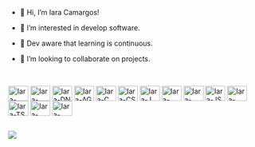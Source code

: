 - 👋 Hi, I’m Iara Camargos!
- 👀 I’m interested in develop software.
- 🌱 Dev aware that learning is continuous.
- 💞️ I’m looking to collaborate on projects.
  
  ##
 
 <div style="display: inline_block"><br>
   <img align="center" alt="Iara-GitLab" height="30" width="40" src="https://cdn.jsdelivr.net/gh/devicons/devicon/icons/gitlab/gitlab-original-wordmark.svg">
   <img align="center" alt="Iara-Azure" height="30" width="40" src="https://cdn.jsdelivr.net/gh/devicons/devicon/icons/azure/azure-original.svg">
   <img align="center" alt="Iara-DN" height="30" width="40" src="https://cdn.jsdelivr.net/gh/devicons/devicon/icons/dotnetcore/dotnetcore-original.svg">
   <img align="center" alt="Iara-AG" height="30" width="40" src="https://cdn.jsdelivr.net/gh/devicons/devicon/icons/angularjs/angularjs-plain.svg">
   <img align="center" alt="Iara-C" height="30" width="40" src="https://cdn.jsdelivr.net/gh/devicons/devicon/icons/c/c-original.svg">
   <img align="center" alt="Iara-CS" height="30" width="40" src="https://cdn.jsdelivr.net/gh/devicons/devicon/icons/csharp/csharp-original.svg">   
   <img align="center" alt="Iara-J" height="30" width="40" src="https://cdn.jsdelivr.net/gh/devicons/devicon/icons/java/java-original-wordmark.svg">
   <img align="center" alt="Iara-Python" height="30" width="40" src="https://cdn.jsdelivr.net/gh/devicons/devicon/icons/python/python-original-wordmark.svg">
   <img align="center" alt="Iara-Node" height="30" width="40" src="https://cdn.jsdelivr.net/gh/devicons/devicon/icons/nodejs/nodejs-original-wordmark.svg">
   <img align="center" alt="Iara-JS" height="30" width="40" src="https://cdn.jsdelivr.net/gh/devicons/devicon/icons/javascript/javascript-plain.svg">
   <img align="center" alt="Iara-HTML" height="30" width="40" src="https://cdn.jsdelivr.net/gh/devicons/devicon/icons/html5/html5-plain-wordmark.svg">
   <img align="center" alt="Iara-TS" height="30" width="40" src="https://cdn.jsdelivr.net/gh/devicons/devicon/icons/typescript/typescript-plain.svg">
   <img align="center" alt="Iara-CSS" height="30" width="40" src="https://cdn.jsdelivr.net/gh/devicons/devicon/icons/css3/css3-plain-wordmark.svg">
   <img align="center" alt="Iara-SQL" height="30" width="40" src="https://cdn.jsdelivr.net/gh/devicons/devicon/icons/microsoftsqlserver/microsoftsqlserver-plain-wordmark.svg">
 </div>
          
##  
  
<div> 
  <a href="https://www.linkedin.com/in/iara-camargos-620007213/" target="_blank"><img src="https://img.shields.io/badge/-LinkedIn-%230077B5?style=for-the-badge&logo=linkedin&logoColor=white" target="_blank"></a> 
</div>
